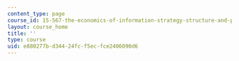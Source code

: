 ```yaml
---
content_type: page
course_id: 15-567-the-economics-of-information-strategy-structure-and-pricing-fall-2010
layout: course_home
title: ''
type: course
uid: e880277b-d344-24fc-f5ec-fce2406090d6
---
```

